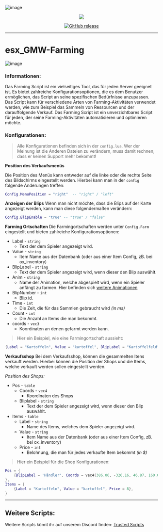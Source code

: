 ![image](https://media.discordapp.net/attachments/985134187600297986/1154892454550585374/trusted-banner.png?width=1440&height=465)
<p align="center">
    <a href="https://discord.gg/hmmM89nCdX">
        <img src="https://img.shields.io/discord/1068573047172374634?style=for-the-badge&logo=discord&labelColor=7289da&logoColor=white&color=2c2f33&label=Discord"/>
    </a>
</p>
<p align="center">
    <a href="https://github.com/GermanWarthog/esx_GMW-Farming/releases/latest">
        <img src="https://img.shields.io/github/release/GermanWarthog/esx_GMW-Farming" alt="GitHub release" data-pin-nopin="true">
    </a>
</p>

---

# esx_GMW-Farming

![image](https://media.discordapp.net/attachments/1115373809483133008/1115373809793503323/Screenshot_488.png?width=1246&height=701)

### Informationen: 

Das Farming Script ist ein vielseitiges Tool, das für jeden Server geeignet ist. Es bietet zahlreiche Konfigurationsoptionen, die es dem Benutzer ermöglichen, das Script an seine spezifischen Bedürfnisse anzupassen. Das Script kann für verschiedene Arten von Farming-Aktivitäten verwendet werden, wie zum Beispiel das Sammeln von Ressourcen und der darauffolgende Verkauf. Das Farming Script ist ein unverzichtbares Script für jeden, der seine Farming-Aktivitäten automatisieren und optimieren möchte.

### Konfigurationen:

> Alle Konfigurationen befinden sich in der `config.lua`. Wer der Meinung ist die Anderen Dateien zu verändern, muss damit rechnen, dass er keinen Support mehr bekommt! 

**Position des Verkaufsmenüs**

Die Position des Menüs kann entweder auf die linke oder die rechte Seite des Bildschirms eingestellt werden. Hierbei kann man in der `config` folgende Änderungen treffen: 
```lua
Config.MenuPosition = "right"  -- "right" / "left"
```

**Anzeigen der Blips**
Wenn man nicht möchte, dass die Blips auf der Karte angezeigt werden, kann man diese folgendermaßen verändern: 
```lua
Config.BlipEnable = "true" -- "true" / "false"  
```

**Farming Ortschaften**
Die Farmingortschaften werden unter `Config.Farm` eingestellt und bieten zahlreiche Konfigurationsoptionen: 

- Label - `string`
    - Text der dem Spieler angezeigt wird. 
- Value - `string`
    - Item Name aus der Datenbank (oder aus einer Item Config, zB. bei ox_inventory)
- BlipLabel - `string`
    - Text der dem Spieler angezeigt wird, wenn dieser den Blip auswählt. 
- Anim - `string`
    - Name der Animation, welche abgespielt wird, wenn ein Spieler anfängt zu farmen. Hier befinden sich [weitere Animationen](https://pastebin.com/6mrYTdQv)
- BlipNumber - `int` 
    - [Blip id.](https://pastebin.com/6mrYTdQv)
- Time - `int` 
    - Die Zeit, die für das Sammlen gebraucht wird *(in ms)*
- Count - `int`
    - Die Anzahl an Items die man bekommt. 
- coords - `vec3`
    - Koordinaten an denen gefarmt werden kann. 

> Hier ein Beispiel, wie eine Farmingortschaft aussieht: 
```lua
{Label = "Kartoffeln", Value = "kartoffel", BlipLabel = "Kartoffelfeld", Anim = "world_human_gardener_plant", BlipNumber = 208, Time = 20000, Count = 5, coords = vector3(1956.4, 4797.42, 43.62)},
```

**Verkaufsshop**
Bei dem Verkaufsshop, können die gesammelten Itens verkauft werden. Hierbei können die Position der Shops und die Items, welche verkauft werden sollen eingestellt werden. 

*Position des Shops:*

- Pos - `table`
    - Coords - `vec4`
        - Koordinaten des Shops
    - Bliplabel - `string`
        - Text der dem Spieler angezeigt wird, wenn dieser den Blip auswählt. 
- Items - `table`
    - Label - `string`
        - Name des Items, welches dem Spieler angezeigt wird. 
    - Value - `string`
        - Item Name aus der Datenbank (oder aus einer Item Config, zB. bei ox_inventory)
    - Price - `int`
        - Belohnung, die man für jedes verkaufte Item bekommt *(in $)*

> Hier ein Beispiel für die Shop Konfigurationen: 
```lua
Pos = {
    {BlipLabel = 'Händler', Coords = vec4(386.06, -326.16, 46.87, 160.01)}, 
}, 
Items = {              
    {Label = "Kartoffeln", Value = "kartoffel", Price = 8},	
}
```

---

## Weitere Scripts: 

Weitere Scripts könnt ihr auf unserem Discord finden: [Trusted Scripts](https://discord.gg/hmmM89nCdX) 

